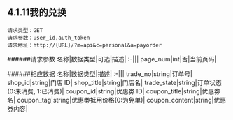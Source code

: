 ## 4.1.11我的兑换
	请求类型：GET
	请求参数：user_id,auth_token	请求地址：http://{URL}/?m=api&c=personal&a=payorder


######请求参数
名称|数据类型|可选|描述|
:-|||
page_num|int|否|当前页码|

######相应数据
名称|数据类型|描述|
:-|||
trade_no|string|订单号|
shop_id|string|门店 ID|
shop_title|string|门店名|
trade_state|string|订单状态(0:未消费, 1:已消费)|
coupon_id|string|优惠劵 ID|
coupon_title|string|优惠劵名|
coupon_tag|string|优惠劵抵用价格(0:为免单)|
coupon_content|string|优惠劵内容|